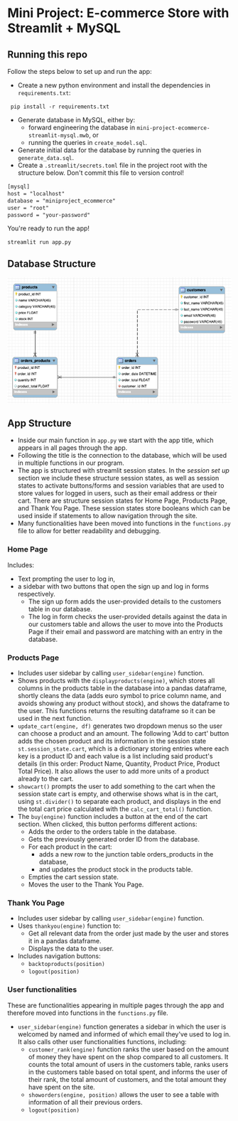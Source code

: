 # Mini Project: E-commerce Store with Streamlit + MySQL

## Running this repo
Follow the steps below to set up and run the app:

- Create a new python environment and install the dependencies in `requirements.txt`:
```
 pip install -r requirements.txt
 ```
 
- Generate database in MySQL, either by: 
  - forward engineering the database in `mini-project-ecommerce-streamlit-mysql.mwb`, or
  - running the queries in `create_model.sql`.
- Generate initial data for the database by running the queries in `generate_data.sql`.
- Create a `.streamlit/secrets.toml` file in the project root with the structure below. Don't commit this file to version control!
```
[mysql]
host = "localhost"
database = "miniproject_ecommerce"
user = "root"
password = "your-password"
```

You're ready to run the app! 
```
streamlit run app.py
```


## Database Structure
![Schema](images/schema.png)

## App Structure
- Inside our main function in `app.py` we start with the app title, which appears in all pages through the app. 
- Following the title is the connection to the database, which will be used in multiple functions in our program.
- The app is structured with streamlit session states. In the _session set up_ section we include these structure session states, as well as session states to activate buttons/forms and session variables that are used to store values for logged in users, such as their email address or their cart. There are structure session states for Home Page, Products Page, and Thank You Page. These session states store booleans which can be used inside if statements to allow navigation through the site.
- Many functionalities have been moved into functions in the `functions.py` file to allow for better readability and debugging.

### Home Page
Includes:
- Text prompting the user to log in,
- a sidebar with two buttons that open the sign up and log in forms respectively.
  - The sign up form adds the user-provided details to the customers table in our database.
  - The log in form checks the user-provided details against the data in our customers table and allows the user to move into the Products Page if their email and password are matching with an entry in the database.

### Products Page
- Includes user sidebar by calling `user_sidebar(engine)` function.
- Shows products with the `displayproducts(engine)`, which stores all columns in the products table in the database into a pandas dataframe, shortly cleans the data (adds euro symbol to price column name, and avoids showing any product without stock), and shows the dataframe to the user. This functions returns the resulting dataframe so it can be used in the next function.
- `update_cart(engine, df)` generates two dropdown menus so the user can choose a product and an amount. The following 'Add to cart' button adds the chosen product and its information in the session state `st.session_state.cart`, which is a dictionary storing entries where each key is a product ID and each value is a list including said product's details (in this order: Product Name, Quantity, Product Price, Product Total Price). It also allows the user to add more units of a product already to the cart. 
- `showcart()` prompts the user to add something to the cart when the session state cart is empty, and otherwise shows what is in the cart, using `st.divider()` to separate each product, and displays in the end the total cart price calculated with the `calc_cart_total()` function.
- The `buy(engine)` function includes a button at the end of the cart section. When clicked, this button performs different actions:
  - Adds the order to the orders table in the database.
  - Gets the previously generated order ID from the database.
  - For each product in the cart:
    - adds a new row to the junction table orders_products in the database,
    - and updates the product stock in the products table.
  - Empties the cart session state.
  - Moves the user to the Thank You Page.

### Thank You Page
- Includes user sidebar by calling `user_sidebar(engine)` function.
- Uses `thankyou(engine)` function to:
  - Get all relevant data from the order just made by the user and stores it in a pandas dataframe.
  - Displays the data to the user.
- Includes navigation buttons:
  - `backtoproducts(position)`
  - `logout(position)`
### User functionalities
These are functionalities appearing in multiple pages through the app and therefore moved into functions in the `functions.py` file.
- `user_sidebar(engine)` function generates a sidebar in which the user is welcomed by named and informed of which email they've used to log in. It also calls other user functionalities functions, including:
  - `customer_rank(engine)` function ranks the user based on the amount of money they have spent on the shop compared to all customers. It counts the total amount of users in the customers table, ranks users in the customers table based on total spent, and informs the user of their rank, the total amount of customers, and the total amount they have spent on the site.
  - `showorders(engine, position)` allows the user to see a table with information of all their previous orders.
  - `logout(position)`
